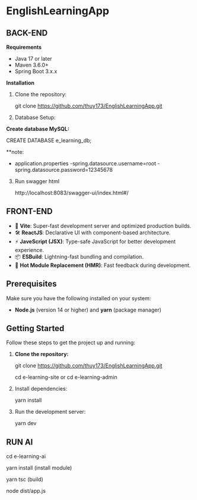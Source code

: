 # EnglishLearningApp

## BACK-END
**Requirements**

- Java 17 or later
- Maven 3.6.0+
- Spring Boot 3.x.x

**Installation**

1. Clone the repository:

   git clone https://github.com/thuy173/EnglishLearningApp.git

2. Database Setup:

**Create database MySQL:**

   CREATE DATABASE e_learning_db;
   
**note:
  - application.properties
    -spring.datasource.username=root
    -spring.datasource.password=12345678

3. Run swagger html

   http://localhost:8083/swagger-ui/index.html#/


## FRONT-END

- 🚀 **Vite**: Super-fast development server and optimized production builds.
- 🛠 **ReactJS**: Declarative UI with component-based architecture.
- ⚡ **JaveScript (JSX)**: Type-safe JavaScript for better development experience.
- 📦 **ESBuild**: Lightning-fast bundling and compilation.
- 🔄 **Hot Module Replacement (HMR)**: Fast feedback during development.

## Prerequisites

Make sure you have the following installed on your system:

- **Node.js** (version 14 or higher) and **yarn** (package manager)

## Getting Started

Follow these steps to get the project up and running:

1. **Clone the repository:**

   git clone https://github.com/thuy173/EnglishLearningApp.git

   cd e-learning-site
   or
   cd e-learning-admin
   
3. Install dependencies:

    yarn install

4. Run the development server:

    yarn dev


## RUN AI

  cd e-learning-ai

  yarn install (install module)

  yarn tsc  (build)

  node dist/app.js
  
